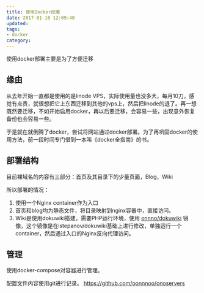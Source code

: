 ```yaml
---
title: 使用Docker部署
date: 2017-01-18 12:09:40
updated:
tags:
- docker
category:
---
```


使用docker部署主要是为了方便迁移
<!-- more -->
## 缘由
从去年开始一直都是使用的是linode VPS，实际使用量也没多大，每月10刀，感觉有点贵，就很想把它上东西迁移到其他的vps上，然后把linode的退了。再一想既然要迁移，不如开始启用docker，再以后要迁移，会容易一些，出现意外恢复备份也会容易一些。

于是就在就倒腾了docker，尝试将网站通过docker部署。为了再巩固docker的使用方法，前一段时间专门借到一本叫《docker全指南》的书。

## 部署结构
目前裸域名的内容有三部分：首页及其目录下的少量页面，Blog，Wiki

所以部署的情况： 

1. 使用一个Nginx container作为入口
2. 首页和blog均为静态文件，将目录映射到nginx容器中，直接访问。
3. Wiki是使用dokuwiki搭建，需要PHP运行环境，使用 [onnno/dokuwiki](https://hub.docker.com/r/onnno/dokuwiki/) 镜像，这个镜像是在istepanov/dokuwiki基础上进行修改，单独运行一个container，然后通过入口的Nginx反向代理访问。

## 管理
使用docker-compose对容器进行管理。

配置文件内容使用git进行记录。
https://github.com/oonnnoo/onoservers


